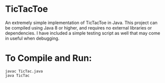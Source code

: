 # TicTacToe
An extremely simple implementation of TicTacToe in Java. This project can be compiled using Java 8 or higher, and requires no external libraries or dependencies.
I have included a simple testing script as well that may come in useful when debugging. 

# To Compile and Run:
```
javac TicTac.java
java TicTac
```
